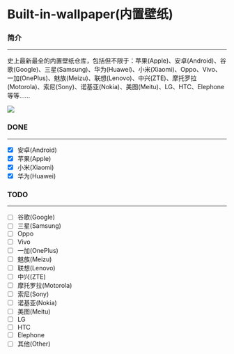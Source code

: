 # Built-in-wallpaper(内置壁纸)
### 简介
<hr>

史上最新最全的内置壁纸仓库，包括但不限于：苹果(Apple)、安卓(Android)、谷歌(Google)、三星(Samsung)、华为(Huawei)、小米(Xiaomi)、Oppo、Vivo、一加(OnePlus)、魅族(Meizu)、联想(Lenovo)、中兴(ZTE)、摩托罗拉(Motorola)、索尼(Sony)、诺基亚(Nokia)、美图(Meitu)、LG、HTC、Elephone等等......

![](https://7.dusays.com/2021/03/21/1fe39a1e95054.png)

### DONE

<hr>

- [x] 安卓(Android)
- [x] 苹果(Apple)
- [x] 小米(Xiaomi)
- [x] 华为(Huawei)

### TODO

<hr>

- [ ] 谷歌(Google)
- [ ] 三星(Samsung)
- [ ] Oppo
- [ ] Vivo
- [ ] 一加(OnePlus)
- [ ] 魅族(Meizu)
- [ ] 联想(Lenovo)
- [ ] 中兴(ZTE)
- [ ] 摩托罗拉(Motorola)
- [ ] 索尼(Sony)
- [ ] 诺基亚(Nokia)
- [ ] 美图(Meitu)
- [ ] LG
- [ ] HTC
- [ ] Elephone
- [ ] 其他(Other)